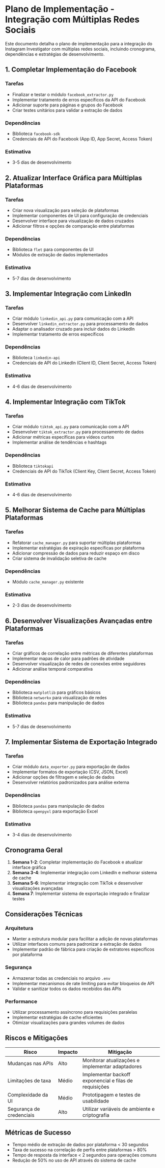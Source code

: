 # Plano de Implementação - Integração com Múltiplas Redes Sociais

Este documento detalha o plano de implementação para a integração do Instagram Investigator com múltiplas redes sociais, incluindo cronograma, dependências e estratégias de desenvolvimento.

## 1. Completar Implementação do Facebook

### Tarefas
- Finalizar e testar o módulo `facebook_extractor.py`
- Implementar tratamento de erros específicos da API do Facebook
- Adicionar suporte para páginas e grupos do Facebook
- Criar testes unitários para validar a extração de dados

### Dependências
- Biblioteca `facebook-sdk`
- Credenciais de API do Facebook (App ID, App Secret, Access Token)

### Estimativa
- 3-5 dias de desenvolvimento

## 2. Atualizar Interface Gráfica para Múltiplas Plataformas

### Tarefas
- Criar nova visualização para seleção de plataformas
- Implementar componentes de UI para configuração de credenciais
- Desenvolver interface para visualização de dados cruzados
- Adicionar filtros e opções de comparação entre plataformas

### Dependências
- Biblioteca `flet` para componentes de UI
- Módulos de extração de dados implementados

### Estimativa
- 5-7 dias de desenvolvimento

## 3. Implementar Integração com LinkedIn

### Tarefas
- Criar módulo `linkedin_api.py` para comunicação com a API
- Desenvolver `linkedin_extractor.py` para processamento de dados
- Adaptar o analisador cruzado para incluir dados do LinkedIn
- Implementar tratamento de erros específicos

### Dependências
- Biblioteca `linkedin-api`
- Credenciais de API do LinkedIn (Client ID, Client Secret, Access Token)

### Estimativa
- 4-6 dias de desenvolvimento

## 4. Implementar Integração com TikTok

### Tarefas
- Criar módulo `tiktok_api.py` para comunicação com a API
- Desenvolver `tiktok_extractor.py` para processamento de dados
- Adicionar métricas específicas para vídeos curtos
- Implementar análise de tendências e hashtags

### Dependências
- Biblioteca `tiktokapi`
- Credenciais de API do TikTok (Client Key, Client Secret, Access Token)

### Estimativa
- 4-6 dias de desenvolvimento

## 5. Melhorar Sistema de Cache para Múltiplas Plataformas

### Tarefas
- Refatorar `cache_manager.py` para suportar múltiplas plataformas
- Implementar estratégias de expiração específicas por plataforma
- Adicionar compressão de dados para reduzir espaço em disco
- Criar sistema de invalidação seletiva de cache

### Dependências
- Módulo `cache_manager.py` existente

### Estimativa
- 2-3 dias de desenvolvimento

## 6. Desenvolver Visualizações Avançadas entre Plataformas

### Tarefas
- Criar gráficos de correlação entre métricas de diferentes plataformas
- Implementar mapas de calor para padrões de atividade
- Desenvolver visualização de redes de conexões entre seguidores
- Adicionar análise temporal comparativa

### Dependências
- Biblioteca `matplotlib` para gráficos básicos
- Biblioteca `networkx` para visualização de redes
- Biblioteca `pandas` para manipulação de dados

### Estimativa
- 5-7 dias de desenvolvimento

## 7. Implementar Sistema de Exportação Integrado

### Tarefas
- Criar módulo `data_exporter.py` para exportação de dados
- Implementar formatos de exportação (CSV, JSON, Excel)
- Adicionar opções de filtragem e seleção de dados
- Desenvolver relatórios padronizados para análise externa

### Dependências
- Biblioteca `pandas` para manipulação de dados
- Biblioteca `openpyxl` para exportação Excel

### Estimativa
- 3-4 dias de desenvolvimento

## Cronograma Geral

1. **Semana 1-2**: Completar implementação do Facebook e atualizar interface gráfica
2. **Semana 3-4**: Implementar integração com LinkedIn e melhorar sistema de cache
3. **Semana 5-6**: Implementar integração com TikTok e desenvolver visualizações avançadas
4. **Semana 7**: Implementar sistema de exportação integrado e finalizar testes

## Considerações Técnicas

### Arquitetura
- Manter a estrutura modular para facilitar a adição de novas plataformas
- Utilizar interfaces comuns para padronizar a extração de dados
- Implementar padrão de fábrica para criação de extratores específicos por plataforma

### Segurança
- Armazenar todas as credenciais no arquivo `.env`
- Implementar mecanismos de rate limiting para evitar bloqueios de API
- Validar e sanitizar todos os dados recebidos das APIs

### Performance
- Utilizar processamento assíncrono para requisições paralelas
- Implementar estratégias de cache eficientes
- Otimizar visualizações para grandes volumes de dados

## Riscos e Mitigações

| Risco | Impacto | Mitigação |
|-------|---------|----------|
| Mudanças nas APIs | Alto | Monitorar atualizações e implementar adaptadores |
| Limitações de taxa | Médio | Implementar backoff exponencial e filas de requisições |
| Complexidade da UI | Médio | Prototipagem e testes de usabilidade |
| Segurança de credenciais | Alto | Utilizar variáveis de ambiente e criptografia |

## Métricas de Sucesso

- Tempo médio de extração de dados por plataforma < 30 segundos
- Taxa de sucesso na correlação de perfis entre plataformas > 80%
- Tempo de resposta da interface < 2 segundos para operações comuns
- Redução de 50% no uso de API através do sistema de cache
